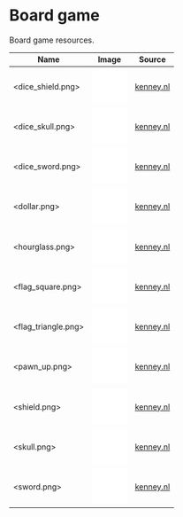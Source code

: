# Board game

Board game resources.

<!-- markdownlint-disable MD013 --><!-- Tables cannot be split up over lines, hence will break 80 characters per line -->

| Name                                              | Image                                                                                               | Source                                              |
| ------------------------------------------------- | --------------------------------------------------------------------------------------------------- | --------------------------------------------------- |
| <dice_shield.png> | ![dice_shield.png](dice_shield.png) | [kenney.nl](https://www.kenney.nl/assets/board-game-icons) |
| <dice_skull.png> | ![dice_skull.png](dice_skull.png) | [kenney.nl](https://www.kenney.nl/assets/board-game-icons) |
| <dice_sword.png> | ![dice_sword.png](dice_sword.png) | [kenney.nl](https://www.kenney.nl/assets/board-game-icons) |
| <dollar.png> | ![dollar.png](dollar.png) | [kenney.nl](https://www.kenney.nl/assets/board-game-icons) |
| <hourglass.png> | ![hourglass.png](hourglass.png) | [kenney.nl](https://www.kenney.nl/assets/board-game-icons) |
| <flag_square.png> | ![flag_square.png](flag_square.png) | [kenney.nl](https://www.kenney.nl/assets/board-game-icons) |
| <flag_triangle.png> | ![flag_triangle.png](flag_triangle.png) | [kenney.nl](https://www.kenney.nl/assets/board-game-icons) |
| <pawn_up.png> | ![pawn_up.png](pawn_up.png) | [kenney.nl](https://www.kenney.nl/assets/board-game-icons) |
| <shield.png> | ![shield.png](shield.png) | [kenney.nl](https://www.kenney.nl/assets/board-game-icons) |
| <skull.png> | ![skull.png](skull.png) | [kenney.nl](https://www.kenney.nl/assets/board-game-icons) |
| <sword.png> | ![sword.png](sword.png) | [kenney.nl](https://www.kenney.nl/assets/board-game-icons) |


<!-- markdownlint-enable MD013 -->
